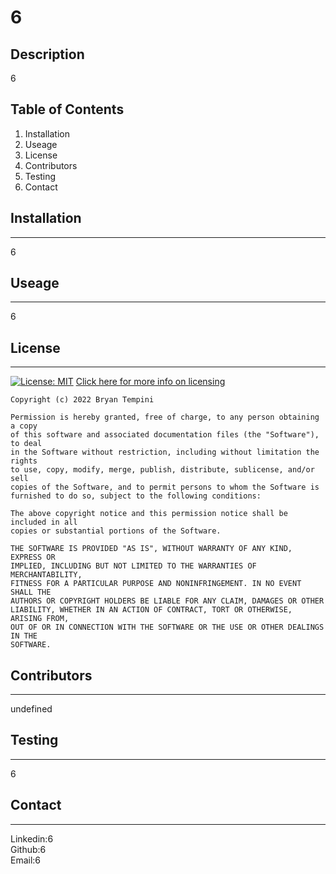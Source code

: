 # 6

  ## Description
  6
  ## Table of Contents

  1. Installation
  2. Useage
  3. License
  4. Contributors
  5. Testing
  6. Contact
  
  ## Installation
  
  ---
  6
  ## Useage
  
  ---
  6
  ## License
  ------
  [![License: MIT](https://img.shields.io/badge/License-MIT-yellow.svg)](https://opensource.org/licenses/MIT)  [Click here for more info on licensing](https://en.wikipedia.org/wiki/MIT_License)    
  
    Copyright (c) 2022 Bryan Tempini
    
    Permission is hereby granted, free of charge, to any person obtaining a copy
    of this software and associated documentation files (the "Software"), to deal
    in the Software without restriction, including without limitation the rights
    to use, copy, modify, merge, publish, distribute, sublicense, and/or sell
    copies of the Software, and to permit persons to whom the Software is
    furnished to do so, subject to the following conditions:
    
    The above copyright notice and this permission notice shall be included in all
    copies or substantial portions of the Software.
    
    THE SOFTWARE IS PROVIDED "AS IS", WITHOUT WARRANTY OF ANY KIND, EXPRESS OR
    IMPLIED, INCLUDING BUT NOT LIMITED TO THE WARRANTIES OF MERCHANTABILITY,
    FITNESS FOR A PARTICULAR PURPOSE AND NONINFRINGEMENT. IN NO EVENT SHALL THE
    AUTHORS OR COPYRIGHT HOLDERS BE LIABLE FOR ANY CLAIM, DAMAGES OR OTHER
    LIABILITY, WHETHER IN AN ACTION OF CONTRACT, TORT OR OTHERWISE, ARISING FROM,
    OUT OF OR IN CONNECTION WITH THE SOFTWARE OR THE USE OR OTHER DEALINGS IN THE
    SOFTWARE.
  ## Contributors
  
  ---
  undefined
  ## Testing
  
  ---
  6
  ## Contact
  
  ---
  Linkedin:6<br>
  Github:6<br>
  Email:6<br>
  